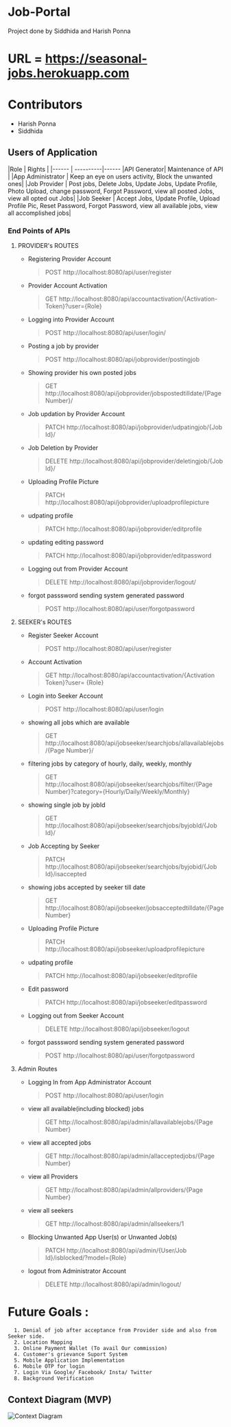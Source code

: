 # Job-Portal
Project done by Siddhida and Harish Ponna

# URL = https://seasonal-jobs.herokuapp.com

# Contributors
* Harish Ponna
* Siddhida
  
## Users of Application

 |Role   |  Rights   |
 |------ | ----------|------
 |API Generator| Maintenance of API |
 |App Administrator | Keep an eye on users activity, Block the unwanted ones|
 |Job Provider | Post jobs, Delete Jobs, Update Jobs, Update Profile, Photo Upload, change password, Forgot Password, view all posted Jobs, view all opted out Jobs|
 |Job Seeker | Accept Jobs, Update Profile, Upload Profile Pic, Reset Password, Forgot Password, view all available jobs, view all accomplished jobs|

 ### End Points of APIs

 1. PROVIDER's ROUTES  

       * Registering Provider Account
          > POST http://localhost:8080/api/user/register

       *  Provider Account Activation
          > GET http://localhost:8080/api/accountactivation/{Activation-Token}?user={Role}

       * Logging into Provider Account
          > POST http://localhost:8080/api/user/login/

       * Posting a job by provider
          > POST http://localhost:8080/api/jobprovider/postingjob

       * Showing provider his own posted jobs
          > GET http://localhost:8080/api/jobprovider/jobspostedtilldate/{Page Number}/

       * Job updation by Provider Account
          > PATCH http://localhost:8080/api/jobprovider/udpatingjob/{Job Id}/
 
       *  Job Deletion by Provider
          > DELETE http://localhost:8080/api/jobprovider/deletingjob/{Job Id}/

       * Uploading Profile Picture
          > PATCH http://localhost:8080/api/jobprovider/uploadprofilepicture

       * udpating profile
          > PATCH http://localhost:8080/api/jobprovider/editprofile


       * updating editing  password 
          > PATCH http://localhost:8080/api/jobprovider/editpassword

       * Logging out from Provider Account
          > DELETE http://localhost:8080/api/jobprovider/logout/


       * forgot passsword sending system generated password
          >  POST http://localhost:8080/api/user/forgotpassword


 2. SEEKER's ROUTES  

       * Register Seeker Account
          > POST http://localhost:8080/api/user/register

       * Account Activation
          > GET http://localhost:8080/api/accountactivation/{Activation Token}?user=
                {Role}


       * Login into Seeker Account
          > POST http://localhost:8080/api/user/login

       * showing all jobs which are available
          > GET http://localhost:8080/api/jobseeker/searchjobs/allavailablejobs/{Page Number}/


       * filtering jobs by category of hourly, daily, weekly, monthly
          > GET http://localhost:8080/api/jobseeker/searchjobs/filter/{Page Number}?category={Hourly/Daily/Weekly/Monthly}

       * showing single job by jobId
          > GET http://localhost:8080/api/jobseeker/searchjobs/byjobId/{Job Id}/

       * Job Accepting by Seeker
            > PATCH http://localhost:8080/api/jobseeker/searchjobs/byjobid/{Job Id}/isaccepted

       * showing jobs accepted by seeker till date
            > GET http://localhost:8080/api/jobseeker/jobsacceptedtilldate/{Page Number}

       *  Uploading Profile Picture
            > PATCH http://localhost:8080/api/jobseeker/uploadprofilepicture

       * udpating profile
            > PATCH http://localhost:8080/api/jobseeker/editprofile

       * Edit password
            > PATCH http://localhost:8080/api/jobseeker/editpassword


       * Logging out from Seeker Account
           > DELETE http://localhost:8080/api/jobseeker/logout

       * forgot passsword sending system generated password
            > POST http://localhost:8080/api/user/forgotpassword

3.  Admin Routes 

       * Logging In from App Administrator Account
           > POST http://localhost:8080/api/user/login

       * view all available(including blocked) jobs
            > GET http://localhost:8080/api/admin/allavailablejobs/{Page Number}

       * view all accepted jobs
            > GET http://localhost:8080/api/admin/allacceptedjobs/{Page Number}

       * view all Providers
            > GET http://localhost:8080/api/admin/allproviders/{Page Number}

       * view all seekers
            > GET http://localhost:8080/api/admin/allseekers/1

       * Blocking Unwanted App User(s) or Unwanted Job(s)
           > PATCH http://localhost:8080/api/admin/{User/Job Id}/isblocked/?model={Role}

       * logout from Administrator Account
           >DELETE http://localhost:8080/api/admin/logout/           

# Future Goals :
      1. Denial of job after acceptance from Provider side and also from Seeker side.
      2. Location Mapping
      3. Online Payment Wallet (To avail Our commission)
      4. Customer's grievance Suport System
      5. Mobile Application Implementation
      6. Mobile OTP for login
      7. Login Via Google/ Facebook/ Insta/ Twitter
      8. Background Verification



## Context Diagram (MVP)
![Context Diagram](https://res.cloudinary.com/da8rrc2mj/image/upload/v1585817326/IMG-20200402-WA0001_es56y5.png)
